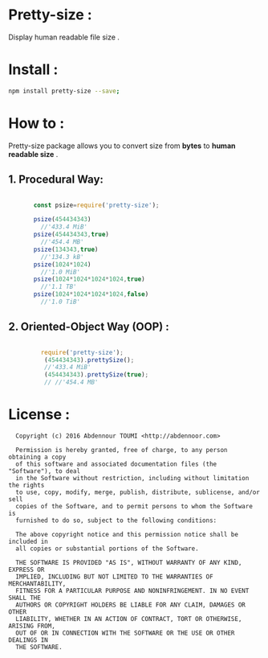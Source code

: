 # Pretty-size  :

 Display human readable file size .

# Install  :

  ```bash
  npm install pretty-size --save;
  ```

# How to :

Pretty-size package allows you to convert size from **bytes** to **human readable size** .




## 1. Procedural Way:

```js

       const psize=require('pretty-size');

       psize(454434343)
         //'433.4 MiB'
       psize(454434343,true)
         //'454.4 MB'
       psize(134343,true)
         //'134.3 kB'
       psize(1024*1024)
         //'1.0 MiB'
       psize(1024*1024*1024*1024,true)
         //'1.1 TB'
       psize(1024*1024*1024*1024,false)
         //'1.0 TiB'

```

## 2. Oriented-Object Way (OOP) :

```js

         require('pretty-size');
          (454434343).prettySize();
          //'433.4 MiB'
          (454434343).prettySize(true);
          // //'454.4 MB'  
```

# License :


      Copyright (c) 2016 Abdennour TOUMI <http://abdennoor.com>

      Permission is hereby granted, free of charge, to any person obtaining a copy
      of this software and associated documentation files (the "Software"), to deal
      in the Software without restriction, including without limitation the rights
      to use, copy, modify, merge, publish, distribute, sublicense, and/or sell
      copies of the Software, and to permit persons to whom the Software is
      furnished to do so, subject to the following conditions:

      The above copyright notice and this permission notice shall be included in
      all copies or substantial portions of the Software.

      THE SOFTWARE IS PROVIDED "AS IS", WITHOUT WARRANTY OF ANY KIND, EXPRESS OR
      IMPLIED, INCLUDING BUT NOT LIMITED TO THE WARRANTIES OF MERCHANTABILITY,
      FITNESS FOR A PARTICULAR PURPOSE AND NONINFRINGEMENT. IN NO EVENT SHALL THE
      AUTHORS OR COPYRIGHT HOLDERS BE LIABLE FOR ANY CLAIM, DAMAGES OR OTHER
      LIABILITY, WHETHER IN AN ACTION OF CONTRACT, TORT OR OTHERWISE, ARISING FROM,
      OUT OF OR IN CONNECTION WITH THE SOFTWARE OR THE USE OR OTHER DEALINGS IN
      THE SOFTWARE.
